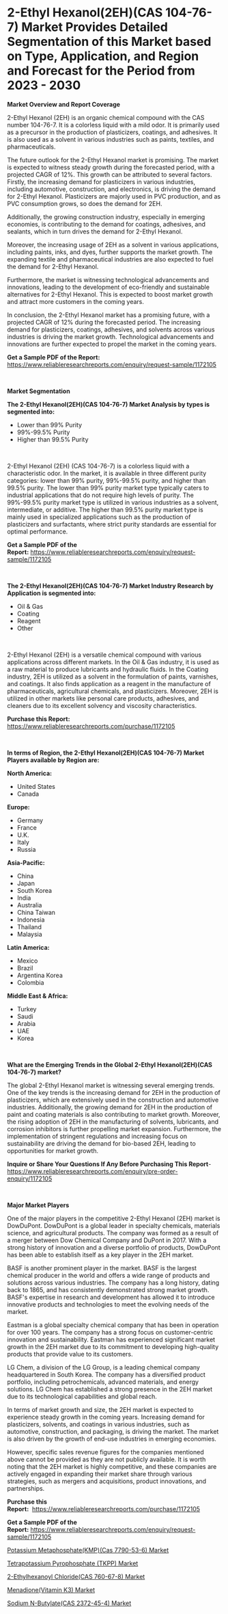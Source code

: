 <p><h1>2-Ethyl Hexanol(2EH)(CAS 104-76-7) Market Provides Detailed Segmentation of this Market based on Type, Application, and Region and Forecast for the Period from 2023 - 2030</h1></p><p><strong>Market Overview and Report Coverage</strong></p>
<p><p>2-Ethyl Hexanol (2EH) is an organic chemical compound with the CAS number 104-76-7. It is a colorless liquid with a mild odor. It is primarily used as a precursor in the production of plasticizers, coatings, and adhesives. It is also used as a solvent in various industries such as paints, textiles, and pharmaceuticals.</p><p>The future outlook for the 2-Ethyl Hexanol market is promising. The market is expected to witness steady growth during the forecasted period, with a projected CAGR of 12%. This growth can be attributed to several factors. Firstly, the increasing demand for plasticizers in various industries, including automotive, construction, and electronics, is driving the demand for 2-Ethyl Hexanol. Plasticizers are majorly used in PVC production, and as PVC consumption grows, so does the demand for 2EH.</p><p>Additionally, the growing construction industry, especially in emerging economies, is contributing to the demand for coatings, adhesives, and sealants, which in turn drives the demand for 2-Ethyl Hexanol.</p><p>Moreover, the increasing usage of 2EH as a solvent in various applications, including paints, inks, and dyes, further supports the market growth. The expanding textile and pharmaceutical industries are also expected to fuel the demand for 2-Ethyl Hexanol.</p><p>Furthermore, the market is witnessing technological advancements and innovations, leading to the development of eco-friendly and sustainable alternatives for 2-Ethyl Hexanol. This is expected to boost market growth and attract more customers in the coming years.</p><p>In conclusion, the 2-Ethyl Hexanol market has a promising future, with a projected CAGR of 12% during the forecasted period. The increasing demand for plasticizers, coatings, adhesives, and solvents across various industries is driving the market growth. Technological advancements and innovations are further expected to propel the market in the coming years.</p></p>
<p><strong>Get a Sample PDF of the Report:</strong> <a href="https://www.reliableresearchreports.com/enquiry/request-sample/1172105">https://www.reliableresearchreports.com/enquiry/request-sample/1172105</a></p>
<p>&nbsp;</p>
<p><strong>Market Segmentation</strong></p>
<p><strong>The 2-Ethyl Hexanol(2EH)(CAS 104-76-7) Market Analysis by types is segmented into:</strong></p>
<p><ul><li>Lower than 99% Purity</li><li>99%-99.5% Purity</li><li>Higher than 99.5% Purity</li></ul></p>
<p>&nbsp;</p>
<p><p>2-Ethyl Hexanol (2EH) (CAS 104-76-7) is a colorless liquid with a characteristic odor. In the market, it is available in three different purity categories: lower than 99% purity, 99%-99.5% purity, and higher than 99.5% purity. The lower than 99% purity market type typically caters to industrial applications that do not require high levels of purity. The 99%-99.5% purity market type is utilized in various industries as a solvent, intermediate, or additive. The higher than 99.5% purity market type is mainly used in specialized applications such as the production of plasticizers and surfactants, where strict purity standards are essential for optimal performance.</p></p>
<p><strong>Get a Sample PDF of the Report:</strong>&nbsp;<a href="https://www.reliableresearchreports.com/enquiry/request-sample/1172105">https://www.reliableresearchreports.com/enquiry/request-sample/1172105</a></p>
<p>&nbsp;</p>
<p><strong>The 2-Ethyl Hexanol(2EH)(CAS 104-76-7) Market Industry Research by Application is segmented into:</strong></p>
<p><ul><li>Oil & Gas</li><li>Coating</li><li>Reagent</li><li>Other</li></ul></p>
<p>&nbsp;</p>
<p><p>2-Ethyl Hexanol (2EH) is a versatile chemical compound with various applications across different markets. In the Oil & Gas industry, it is used as a raw material to produce lubricants and hydraulic fluids. In the Coating industry, 2EH is utilized as a solvent in the formulation of paints, varnishes, and coatings. It also finds application as a reagent in the manufacture of pharmaceuticals, agricultural chemicals, and plasticizers. Moreover, 2EH is utilized in other markets like personal care products, adhesives, and cleaners due to its excellent solvency and viscosity characteristics.</p></p>
<p><strong>Purchase this Report:</strong>&nbsp; <a href="https://www.reliableresearchreports.com/purchase/1172105">https://www.reliableresearchreports.com/purchase/1172105</a></p>
<p>&nbsp;</p>
<p><strong>In terms of Region, the 2-Ethyl Hexanol(2EH)(CAS 104-76-7) Market Players available by Region are:</strong></p>
<p>
    <p> <strong> North America: </strong>
        <ul>
            <li>United States</li>
            <li>Canada</li>
        </ul>
        </p> 
    <p> <strong> Europe: </strong>
        <ul>
            <li>Germany</li>
            <li>France</li>
            <li>U.K.</li>
            <li>Italy</li>
            <li>Russia</li>
        </ul>
        </p> 
    <p> <strong> Asia-Pacific: </strong>
        <ul>
            <li>China</li>
            <li>Japan</li>
            <li>South Korea</li>
            <li>India</li>
            <li>Australia</li>
            <li>China Taiwan</li>
            <li>Indonesia</li>
            <li>Thailand</li>
            <li>Malaysia</li>
        </ul>
        </p> 
    <p> <strong> Latin America: </strong>
        <ul>
            <li>Mexico</li>
            <li>Brazil</li>
            <li>Argentina Korea</li>
            <li>Colombia</li>
        </ul>
        </p> 
    <p> <strong> Middle East & Africa: </strong>
        <ul>
            <li>Turkey</li>
            <li>Saudi</li>
            <li>Arabia</li>
            <li>UAE</li>
            <li>Korea</li>
        </ul>
    </p>
    </p>
<p>&nbsp;</p>
<p><strong>What are the Emerging Trends in the Global 2-Ethyl Hexanol(2EH)(CAS 104-76-7) market?</strong></p>
<p><p>The global 2-Ethyl Hexanol market is witnessing several emerging trends. One of the key trends is the increasing demand for 2EH in the production of plasticizers, which are extensively used in the construction and automotive industries. Additionally, the growing demand for 2EH in the production of paint and coating materials is also contributing to market growth. Moreover, the rising adoption of 2EH in the manufacturing of solvents, lubricants, and corrosion inhibitors is further propelling market expansion. Furthermore, the implementation of stringent regulations and increasing focus on sustainability are driving the demand for bio-based 2EH, leading to opportunities for market growth.</p></p>
<p><strong>Inquire or Share Your Questions If Any Before Purchasing This Report</strong>- <a href="https://www.reliableresearchreports.com/enquiry/pre-order-enquiry/1172105">https://www.reliableresearchreports.com/enquiry/pre-order-enquiry/1172105</a></p>
<p>&nbsp;</p>
<p><strong>Major Market Players</strong></p>
<p><p>One of the major players in the competitive 2-Ethyl Hexanol (2EH) market is DowDuPont. DowDuPont is a global leader in specialty chemicals, materials science, and agricultural products. The company was formed as a result of a merger between Dow Chemical Company and DuPont in 2017. With a strong history of innovation and a diverse portfolio of products, DowDuPont has been able to establish itself as a key player in the 2EH market.</p><p>BASF is another prominent player in the market. BASF is the largest chemical producer in the world and offers a wide range of products and solutions across various industries. The company has a long history, dating back to 1865, and has consistently demonstrated strong market growth. BASF's expertise in research and development has allowed it to introduce innovative products and technologies to meet the evolving needs of the market.</p><p>Eastman is a global specialty chemical company that has been in operation for over 100 years. The company has a strong focus on customer-centric innovation and sustainability. Eastman has experienced significant market growth in the 2EH market due to its commitment to developing high-quality products that provide value to its customers. </p><p>LG Chem, a division of the LG Group, is a leading chemical company headquartered in South Korea. The company has a diversified product portfolio, including petrochemicals, advanced materials, and energy solutions. LG Chem has established a strong presence in the 2EH market due to its technological capabilities and global reach.</p><p>In terms of market growth and size, the 2EH market is expected to experience steady growth in the coming years. Increasing demand for plasticizers, solvents, and coatings in various industries, such as automotive, construction, and packaging, is driving the market. The market is also driven by the growth of end-use industries in emerging economies.</p><p>However, specific sales revenue figures for the companies mentioned above cannot be provided as they are not publicly available. It is worth noting that the 2EH market is highly competitive, and these companies are actively engaged in expanding their market share through various strategies, such as mergers and acquisitions, product innovations, and partnerships.</p></p>
<p><strong>Purchase this Report:</strong>&nbsp;&nbsp;<a href="https://www.reliableresearchreports.com/purchase/1172105">https://www.reliableresearchreports.com/purchase/1172105</a></p>
<p></p>
<p><strong>Get a Sample PDF of the Report:</strong>&nbsp;<a href="https://www.reliableresearchreports.com/enquiry/request-sample/1172105">https://www.reliableresearchreports.com/enquiry/request-sample/1172105</a></p>
<p><p><a href="https://github.com/FassouRP/Market-Research-Report-List-2/blob/main/potassium-metaphosphatekmpcas-7790-53-6-market.md">Potassium Metaphosphate(KMP)(Cas 7790-53-6) Market</a></p><p><a href="https://github.com/lilstefpacute/Market-Research-Report-List-2/blob/main/tetrapotassium-pyrophosphate-tkpp-market.md">Tetrapotassium Pyrophosphate (TKPP) Market</a></p><p><a href="https://github.com/AKSHATREPORTPRIME/Market-Research-Report-List-2/blob/main/2-ethylhexanoyl-chloridecas-760-67-8-market.md">2-Ethylhexanoyl Chloride(CAS 760-67-8) Market</a></p><p><a href="https://github.com/rexevange/Market-Research-Report-List-2/blob/main/menadionevitamin-k3-market.md">Menadione(Vitamin K3) Market</a></p><p><a href="https://github.com/Chiragrp26/Market-Research-Report-List-2/blob/main/sodium-n-butylatecas-2372-45-4-market.md">Sodium N-Butylate(CAS 2372-45-4) Market</a></p></p>